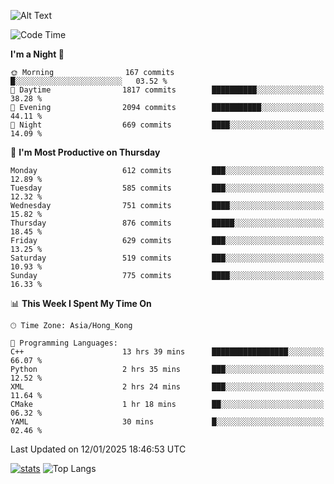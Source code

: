 ![Alt Text](https://media.tenor.com/3Gehha8RO-sAAAAC/goose-dance.gif)

<!--START_SECTION:waka-->
![Code Time](http://img.shields.io/badge/Code%20Time-401%20hrs%204%20mins-blue)

**I'm a Night 🦉** 

```text
🌞 Morning                167 commits         █░░░░░░░░░░░░░░░░░░░░░░░░   03.52 % 
🌆 Daytime                1817 commits        ██████████░░░░░░░░░░░░░░░   38.28 % 
🌃 Evening                2094 commits        ███████████░░░░░░░░░░░░░░   44.11 % 
🌙 Night                  669 commits         ████░░░░░░░░░░░░░░░░░░░░░   14.09 % 
```
📅 **I'm Most Productive on Thursday** 

```text
Monday                   612 commits         ███░░░░░░░░░░░░░░░░░░░░░░   12.89 % 
Tuesday                  585 commits         ███░░░░░░░░░░░░░░░░░░░░░░   12.32 % 
Wednesday                751 commits         ████░░░░░░░░░░░░░░░░░░░░░   15.82 % 
Thursday                 876 commits         █████░░░░░░░░░░░░░░░░░░░░   18.45 % 
Friday                   629 commits         ███░░░░░░░░░░░░░░░░░░░░░░   13.25 % 
Saturday                 519 commits         ███░░░░░░░░░░░░░░░░░░░░░░   10.93 % 
Sunday                   775 commits         ████░░░░░░░░░░░░░░░░░░░░░   16.33 % 
```


📊 **This Week I Spent My Time On** 

```text
🕑︎ Time Zone: Asia/Hong_Kong

💬 Programming Languages: 
C++                      13 hrs 39 mins      █████████████████░░░░░░░░   66.07 % 
Python                   2 hrs 35 mins       ███░░░░░░░░░░░░░░░░░░░░░░   12.52 % 
XML                      2 hrs 24 mins       ███░░░░░░░░░░░░░░░░░░░░░░   11.64 % 
CMake                    1 hr 18 mins        ██░░░░░░░░░░░░░░░░░░░░░░░   06.32 % 
YAML                     30 mins             █░░░░░░░░░░░░░░░░░░░░░░░░   02.46 % 
```


 Last Updated on 12/01/2025 18:46:53 UTC
<!--END_SECTION:waka-->
[![stats](https://github-readme-stats-rose-phi.vercel.app/api?username=jxncted&count_private=true)](https://github.com/jxncted/github-readme-stats)
![Top Langs](https://github-readme-stats-rose-phi.vercel.app/api/top-langs/?username=jxncted\&layout=compact&hide=c,assembly,jupyter%20notebook)
